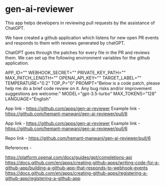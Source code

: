 # gen-ai-reviewer


This app helps developers in reviewing pull requests by the assistance of ChatGPT.

We have created a github application which listens for new open PR events and responds to them with reviews generated by chatGPT. 

ChatGPT goes through the patches for every file in the PR and reviews them. We can set up the following environment variables for the github application.

APP_ID=""
WEBHOOK_SECRET=""
PRIVATE_KEY_PATH=""
MAX_PATCH_LENGTH=""
OPENAI_API_KEY=""
TARGET_LABEL=""
TEMPERATURE="0.2"
TOP_P="0"
PROMPT="Below is a code patch, please help me do a brief code review on it. Any bug risks and/or improvement suggestions are welcome:"
MODEL="gpt-3.5-turbo"
MAX_TOKENS="128"
LANGUAGE="English"

App link - https://github.com/apps/gen-ai-reviewer
Example link - https://github.com/hemant-manwani/gen-ai-reviewer/pull/6

App link - https://github.com/apps/gen-ai-reviewer
Example link - https://github.com/hemant-manwani/gen-ai-reviewer/pull/6

Repo link - https://github.com/hemant-manwani/gen-ai-reviewer/pull/6

References - 

https://platform.openai.com/docs/guides/gpt/completions-api
https://docs.github.com/en/apps/creating-github-apps/writing-code-for-a-github-app/building-a-github-app-that-responds-to-webhook-events
https://docs.github.com/en/apps/creating-github-apps/registering-a-github-app/registering-a-github-app



